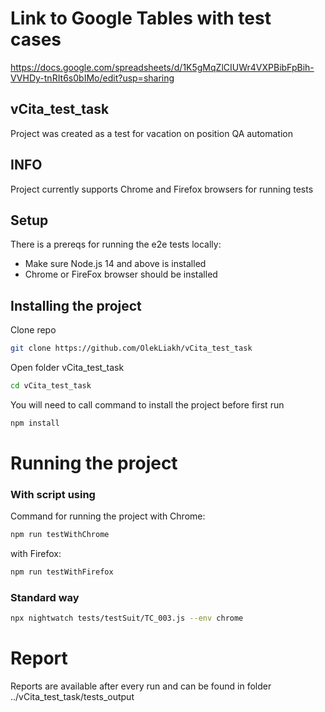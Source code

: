 # Link to Google Tables with test cases
https://docs.google.com/spreadsheets/d/1K5gMqZlCIUWr4VXPBibFpBih-VVHDy-tnRIt6s0bIMo/edit?usp=sharing

## vCita_test_task
Project was created as a test for vacation on position QA automation

## INFO
Project currently supports Chrome and Firefox browsers for running tests

## Setup
There is a prereqs for running the e2e tests locally:
 - Make sure Node.js 14 and above is installed
 - Chrome or FireFox browser should be installed

## Installing the project
Clone repo
```bash
git clone https://github.com/OlekLiakh/vCita_test_task
```
Open folder vCita_test_task
```bash
cd vCita_test_task
```
You will need to call command to install the project before first run
```bash
npm install
```
# Running the project
### With script using
Command for running the project with Chrome:
```bash
npm run testWithChrome
```
with Firefox:
```bash
npm run testWithFirefox
```
### Standard way
```bash
npx nightwatch tests/testSuit/TC_003.js --env chrome
```
# Report
Reports are available after every run and can be found in folder ../vCita_test_task/tests_output
